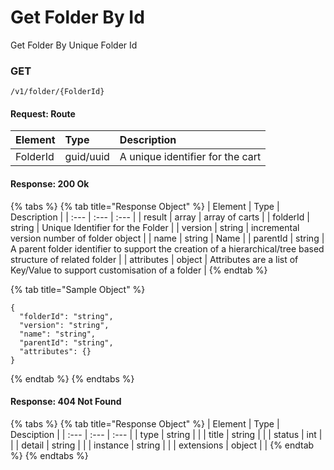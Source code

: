 # Get Folder By Id

Get Folder By Unique Folder Id

### **GET**

```text
/v1/folder/{FolderId}
```

#### Request: Route

| Element | Type | Description |
| :--- | :--- | :--- |
| FolderId | guid/uuid | A unique identifier for the cart |

#### Response: 200 Ok

{% tabs %}
{% tab title="Response Object" %}
| Element | Type | Description |
| :--- | :--- | :--- |
| result | array | array of carts |
| folderId | string | Unique Identifier for the Folder |
| version | string | incremental version number of folder object |
| name | string | Name |
| parentId | string | A parent folder identifier to support the creation of a hierarchical/tree based structure of related folder |
| attributes | object | Attributes are a list of Key/Value to support customisation of a folder |
{% endtab %}

{% tab title="Sample Object" %}
```text
{
  "folderId": "string",
  "version": "string",
  "name": "string",
  "parentId": "string",
  "attributes": {}
}
```
{% endtab %}
{% endtabs %}



#### Response: 404 Not Found

{% tabs %}
{% tab title="Response Object" %}
| Element | Type | Desciption |
| :--- | :--- | :--- |
| type | string |  |
| title | string |  |
| status | int |  |
| detail | string |  |
| instance | string |  |
| extensions | object |  |
{% endtab %}
{% endtabs %}




